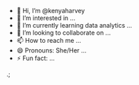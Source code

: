 - 👋 Hi, I’m @kenyaharvey
- 👀 I’m interested in ...
- 🌱 I’m currently learning data analytics ...
- 💞️ I’m looking to collaborate on ...
- 📫 How to reach me ...
- 😄 Pronouns: She/Her ...
- ⚡ Fun fact: ...

<!---
kenyaharvey/kenyaharvey is a ✨ special ✨ repository because its `README.md` (this file) appears on your GitHub profile.
You can click the Preview link to take a look at your changes.
--->.;
